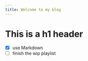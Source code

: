 ```yaml
---
title: Welcome to my blog
---
```


# This is a h1 header
- [x] use Markdown
- [ ] finish the wip playlist 
